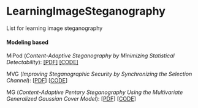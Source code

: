 # LearningImageSteganography
List for learning image steganography

#### Modeling based 

MiPod (*Content-Adaptive Steganography by Minimizing Statistical Detectability*): [[PDF]](http://ws.binghamton.edu/fridrich/Research/MiPOD.pdf) [[CODE]](http://dde.binghamton.edu/download/stego_algorithms/download/MiPOD_matlab.zip)

MVG (*Improving Steganographic Security by Synchronizing the Selection Channel*): [[PDF](#http://dde.binghamton.edu/kodovsky/pdf/ICASSP2013_Multivariate_Gaussian_model.pdf)] [[CODE](#http://dde.binghamton.edu/download/stego_algorithms/download/MVG_matlab.zip)]

MG (*Content-Adaptive Pentary Steganography Using the Multivariate Generalized Gaussian Cover Model*): [[PDF](#http://dde.binghamton.edu/vsedighi/pdf/SPIE2015_Content_Adaptive_Pentary_Steganography_Using_The_Multivariate_Generalized_Gaussian_Cover_Model.pdf)] [[CODE](#http://dde.binghamton.edu/download/stego_algorithms/download/MG_matlab.zip)]

